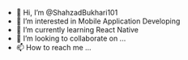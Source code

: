- 👋 Hi, I’m @ShahzadBukhari101
- 👀 I’m interested in Mobile Application Developing
- 🌱 I’m currently learning React Native
- 💞️ I’m looking to collaborate on ...
- 📫 How to reach me ...

<!---
ShahzadBukhari101/ShahzadBukhari101 is a ✨ special ✨ repository because its `README.md` (this file) appears on your GitHub profile.
You can click the Preview link to take a look at your changes.
--->
